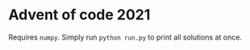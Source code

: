 # Advent of code 2021

Requires `numpy`. Simply run `python run.py` to print all solutions at once.
